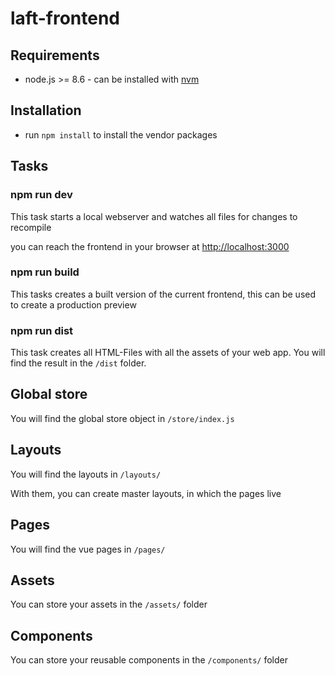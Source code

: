 # laft-frontend

## Requirements
- node.js >= 8.6 - can be installed with [nvm](https://github.com/creationix/nvm)

## Installation
- run ``` npm install ``` to install the vendor packages

## Tasks

### npm run dev
This task starts a local webserver and watches all files for changes to recompile

you can reach the frontend in your browser at [http://localhost:3000](http://localhost:3000)

### npm run build
This tasks creates a built version of the current frontend, this can be used to create a production preview

### npm run dist
This task creates all HTML-Files with all the assets of your web app. You will find the result in the ``` /dist ``` folder.

## Global store
You will find the global store object in ``` /store/index.js ```

## Layouts
You will find the layouts in ``` /layouts/ ```

With them, you can create master layouts, in which the pages live

## Pages
You will find the vue pages in ``` /pages/ ```

## Assets
You can store your assets in the ``` /assets/ ``` folder

## Components
You can store your reusable components in the ``` /components/ ``` folder